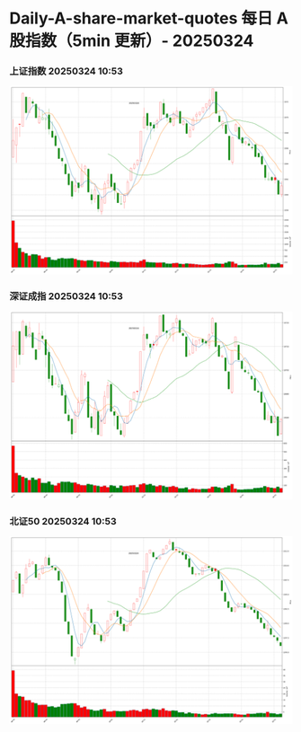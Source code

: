 
# Daily-A-share-market-quotes 每日 A 股指数（5min 更新）- 20250324

### 上证指数 20250324 10:53
![](./fig/2025/3/20250324-sh000001.png)

### 深证成指 20250324 10:53
![](./fig/2025/3/20250324-sz399001.png)

### 北证50 20250324 10:53
![](./fig/2025/3/20250324-bj899050.png)
